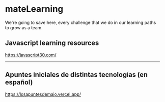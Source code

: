 # mateLearning
We're going to save here, every challenge that we do in our learning paths to grow as a team.

## Javascript learning resources

https://javascript30.com/

---

## Apuntes iniciales de distintas tecnologías (en español)

https://losapuntesdemajo.vercel.app/
